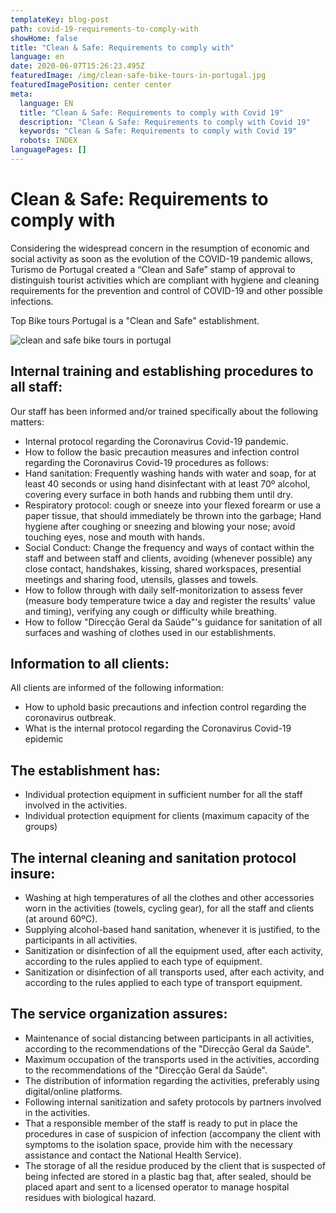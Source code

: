```yaml
---
templateKey: blog-post
path: covid-19-requirements-to-comply-with
showHome: false
title: "Clean & Safe: Requirements to comply with"
language: en
date: 2020-06-07T15:26:23.495Z
featuredImage: /img/clean-safe-bike-tours-in-portugal.jpg
featuredImagePosition: center center
meta:
  language: EN
  title: "Clean & Safe: Requirements to comply with Covid 19"
  description: "Clean & Safe: Requirements to comply with Covid 19"
  keywords: "Clean & Safe: Requirements to comply with Covid 19"
  robots: INDEX
languagePages: []
---
```

# **Clean & Safe: Requirements to comply with**

Considering the widespread concern in the resumption of economic and social activity as soon as the evolution of the COVID-19 pandemic allows, Turismo de Portugal created a “Clean and Safe” stamp of approval to distinguish tourist activities which are compliant with hygiene and cleaning requirements for the prevention and control of COVID-19 and other possible infections.

Top Bike tours Portugal is a "Clean and Safe" establishment.

![clean and safe bike tours in portugal](/img/clean-safe-bike-tours-in-portugal.jpg "clean and safe bike tours in portugal")

## Internal training and establishing procedures to all staff:

Our staff has been informed and/or trained specifically about the following matters:

* Internal protocol regarding the Coronavirus Covid-19 pandemic.
* How to follow the basic precaution measures and infection control regarding the Coronavirus Covid-19 procedures as follows:
* Hand sanitation: Frequently washing hands with water and soap, for at least 40 seconds or using hand disinfectant with at least 70º alcohol, covering every surface in both hands and rubbing them until dry.
* Respiratory protocol: cough or sneeze into your flexed forearm or use a paper tissue, that should immediately be thrown into the garbage; Hand hygiene after coughing or sneezing and blowing your nose; avoid touching eyes, nose and mouth with hands.
* Social Conduct: Change the frequency and ways of contact within the staff and between staff and clients, avoiding (whenever possible) any close contact, handshakes, kissing, shared workspaces, presential meetings and sharing food, utensils, glasses and towels.
* How to follow through with daily self-monitorization to assess fever (measure body temperature twice a day and register the results' value and timing), verifying any cough or difficulty while breathing.
* How to follow "Direcção Geral da Saúde"'s guidance for sanitation of all surfaces and washing of clothes used in our establishments.

## Information to all clients:

All clients are informed of the following information:

* How to uphold basic precautions and infection control regarding the coronavirus outbreak.
* What is the internal protocol regarding the Coronavirus Covid-19 epidemic

## The establishment has:

* Individual protection equipment in sufficient number for all the staff involved in the activities.
* Individual protection equipment for clients (maximum capacity of the groups)

## The internal cleaning and sanitation protocol insure:

* Washing at high temperatures of all the clothes and other accessories worn in the activities (towels, cycling gear), for all the staff and clients (at around 60ºC).
* Supplying alcohol-based hand sanitation, whenever it is justified, to the participants in all activities.
* Sanitization or disinfection of all the equipment used, after each activity, according to the rules applied to each type of equipment.
* Sanitization or disinfection of all transports used, after each activity, and according to the rules applied to each type of transport equipment.

## The service organization assures:

* Maintenance of social distancing between participants in all activities, according to the recommendations of the "Direcção Geral da Saúde".
* Maximum occupation of the transports used in the activities, according to the recommendations of the "Direcção Geral da Saúde".
* The distribution of information regarding the activities, preferably using digital/online platforms.
* Following internal sanitization and safety protocols by partners involved in the activities.
* That a responsible member of the staff is ready to put in place the procedures in case of suspicion of infection (accompany the client with symptoms to the isolation space, provide him with the necessary assistance and contact the National Health Service).
* The storage of all the residue produced by the client that is suspected of being infected are stored in a plastic bag that, after sealed, should be placed apart and sent to a licensed operator to manage hospital residues with biological hazard.